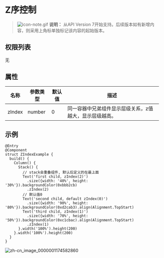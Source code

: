 # Z序控制

> ![icon-note.gif](public_sys-resources/icon-note.gif) **说明：**
> 从API Version 7开始支持。后续版本如有新增内容，则采用上角标单独标记该内容的起始版本。


## 权限列表

无


## 属性


| 名称 | 参数类型 | 默认值 | 描述 | 
| -------- | -------- | -------- | -------- |
| zIndex | number | 0 | 同一容器中兄弟组件显示层级关系，z值越大，显示层级越高。 | 


## 示例

```
@Entry
@Component
struct ZIndexExample {
  build() {
    Column() {
      Stack() {
        // stack会重叠组件, 默认后定义的在最上面
        Text('first child, zIndex(2)')
          .size({width: '40%', height: '30%'}).backgroundColor(0xbbb2cb)
          .zIndex(2)
        // 默认值0
        Text('second child, default zIndex(0)')
          .size({width: '90%', height: '80%'}).backgroundColor(0xd2cab3).align(Alignment.TopStart)
        Text('third child, zIndex(1)')
          .size({width: '70%', height: '50%'}).backgroundColor(0xc1cbac).align(Alignment.TopStart)
          .zIndex(1)
      }.width('100%').height(200)
    }.width('100%').height(200)
  }
}
```

![zh-cn_image_0000001174582860](figures/zh-cn_image_0000001174582860.png)
